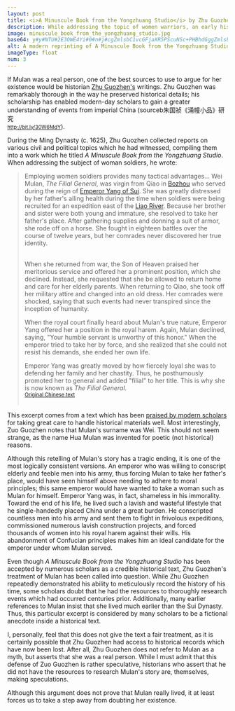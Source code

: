 ```yaml
---
layout: post
title: <i>A Minuscule Book from the Yongzhuang Studio</i> by Zhu Guozhen (c. 1625 AD)
description: While addressing the topic of women warriors, an early histoian reconstructed what he believed to be Mulan's true story..
image: minuscule_book_from_the_yongzhuang_studio.jpg
base64: y#y#NTU#2E3OWE4Yi#0#n#j#cgZmlsbC1vcGFjaXR5PScuNSc+PHBhdGggZmlsbC1vcGFjaXR5PSIuNSIgZD0iTTE1LjUtMTUuNWgyMGwtMTcgNDR6Ii8+PHBhdGggZmlsbD0iI2U5ZDNiZSIgZmlsbC1vcGFjaXR5PSIuNSIgZD0iTTE0LjQgMTEuNGwtMjUuNiA0LTIuMi0xMy44IDI1LjYtNHoiLz48cGF0aCBmaWxsPSIjYmNhODk2IiBmaWxsLW9wYWNpdHk9Ii41IiBkPSJNMTQuNSA5LjVsLTIzIDE5IDktMjF6Ii8+PHBhdGggZmlsbD0iI2Y1ZTdjZSIgZmlsbC1vcGFjaXR5PSIuNSIgZD0iTTkuNS41bDI2LTYtMzMtMTB6Ii8+PC9nPjwvc3ZnPg==
alt: A modern reprinting of A Minuscule Book from the Yongzhuang Studio. &copy; Culture and Art Publishing House.
imageType: float
num: 3
---
```


If Mulan was a real person, one of the best sources to use to argue for her existence would be historian <a href="https://en.wikipedia.org/wiki/Zhu_Guozhen_(Ming_dynasty)">Zhu Guozhen's</a> writings. Zhu Guozhen was remarkably thorough in the way he preserved historical details; his scholarship has enabled modern-day scholars to gain a greater understanding of events from imperial China (<span class="tip">source<span class="tiptext">b&#26417;&#22269;&#31087;&#12298;&#28044;&#24162;&#23567;&#21697;&#12299;&#30740;&#31350;<br /><small><a href="http://bit.ly/30W6MdY">http://bit.ly/30W6MdY</a></small></span></span>).

During the Ming Dynasty (c. 1625), Zhu Guozhen collected reports on various civil and political topics which he had witnessed, compiling them into a work which he titled *A Minuscule Book from the Yongzhuang Studio*. When addressing the subject of woman soldiers, he wrote:

<blockquote>
Employing women soldiers provides many tactical advantages... Wei Mulan, <i>The Filial General</i>, was virgin from Qiao in <a href="https://en.wikipedia.org/wiki/Bozhou">Bozhou</a> who served during the reign of <a href="https://en.wikipedia.org/wiki/Emperor_Yang_of_Sui">Emperor Yang of Sui</a>. She was greatly distressed by her father's ailing health during the time when soldiers were being recruited for an expedition east of the <a href="https://en.wikipedia.org/wiki/Liao_River">Liao River</a>. Because her brother and sister were both young and immature, she resolved to take her father's place. After gathering supplies and donning a suit of armor, she rode off on a horse. She fought in eighteen battles over the course of twelve years, but her comrades never discovered her true identity.<br /><br />

When she returned from war, the Son of Heaven praised her meritorious service and offered her a prominent position, which she declined. Instead, she requested that she be allowed to return home and care for her elderly parents. When returning to Qiao, she took off her military attire and changed into an old dress. Her comrades were shocked, saying that such events had never transpired since the inception of humanity.

When the royal court finally heard about Mulan's true nature, Emperor Yang offered her a position in the royal harem. Again, Mulan declined, saying, "Your humble servant is unworthy of this honor." When the emperor tried to take her by force, and she realized that she could not resist his demands, she ended her own life.

Emperor Yang was greatly moved by how fiercely loyal she was to defending her family and her chastity. Thus, he posthumously promoted her to general and added "filial" to her title. This is why she is now known as <i>The Filial General</i>.
<br />
<small><a href="https://archive.org/details/02096876.cn/page/n30">Original Chinese text</a></small><br /><br />
</blockquote>

This excerpt comes from a text which has been <a href="http://cdmd.cnki.com.cn/Article/CDMD-10476-1012420931.htm">praised by modern scholars</a> for taking great care to handle historical materials well. Most interestingly, Zuo Guozhen notes that Mulan's surname was Wei. This should not seem strange, as the name Hua Mulan was invented for poetic (not historical) reasons.

Although this retelling of Mulan's story has a tragic ending, it is one of the most logically consistent versions. An emperor who was willing to conscript elderly and feeble men into his army, thus forcing Mulan to take her father's place, would have seen himself above needing to adhere to moral principles; this same emperor would have wanted to take a woman such as Mulan for himself. Emperor Yang was, in fact, shameless in his immorality. Toward the end of his life, he lived such a lavish and wasteful lifestyle that he single-handedly placed China under a great burden. He conscripted countless men into his army and sent them to fight in frivolous expeditions, commissioned numerous lavish construction projects, and forced thousands of women into his royal harem against their wills. His abandonment of Confucian principles makes him an ideal candidate for the emperor under whom Mulan served.

Even though *A Minuscule Book from the Yongzhuang Studio* has been accepted by numerous scholars as a credible historical text, Zhu Guozhen's treatment of Mulan has been called into question. While Zhu Guozhen repeatedly demonstrated his ability to meticulously record the history of his time, some scholars doubt that he had the resources to thoroughly research events which had occurred centuries prior. Additionally, many earlier references to Mulan insist that she lived much earlier than the Sui Dynasty. Thus, this particular excerpt is considered by many scholars to be a fictional anecdote inside a historical text.

I, personally, feel that this does not give the text a fair treatment, as it is certainly possible that Zhu Guozhen had access to historical records which have now been lost. After all, Zhu Guozhen does not refer to Mulan as a myth, but asserts that she was a real person. While I must admit that this defense of Zuo Guozhen is rather speculative, historians who assert that he did not have the resources to research Mulan's story are, themselves, making speculations.

Although this argument does not prove that Mulan really lived, it at least forces us to take a step away from doubting her existence.

<link rel="stylesheet" href="/assets/themes/twitter/css/tip.css" type="text/css" media="all" />
